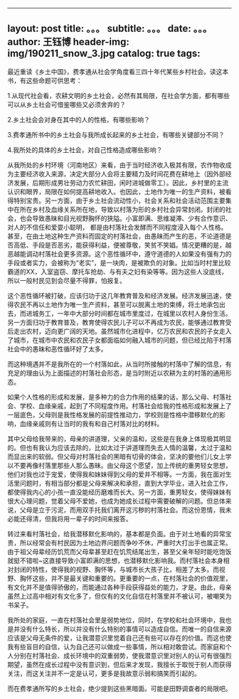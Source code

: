  --- 
 layout:     post 
 title:      。。。 
 subtitle:   。。。
 date:       。。。
 author:     王钰博 
 header-img: img/190211_snow_3.jpg 
 catalog: true 
 tags: 
 --- 
 最近重读《乡土中国》，费孝通从社会学角度看三四十年代某些乡村社会。读这本书，有这些命题可供思考：

1.从现代社会看，农耕文明的乡土社会，必然有其局限，在社会学方面，都有哪些可以从乡土社会可借鉴哪些又必须舍弃的？

2.乡土社会会对身在其中的人的性格，有哪些影响？

3.费孝通所书中的乡土社会与我所成长起来的乡土社会，有哪些关键部分不同？

4.我所处的具体的乡土社会，对自己性格造成哪些影响？

从我所处的乡村环境（河南地区）来看，由于当时经济收入极其有限，农作物收成为主要经济收入来源，决定大部分人会将主要精力及时间花费在耕地上（因外部经济发展，后期形成男壮劳动力农忙耕田，闲时进城做零工）。因此，乡村里的主流认识和眼界，局限在如何提高耕地收入。也因此，土地作为唯一的生产资料，被看得特别宝贵。另一方面，由于乡土社会流动性小，社会关系和社会活动范围主要集中在所在乡村及血缘关系所在地，导致以村落为形的乡村社会异常封闭。封闭的社会，也会导致愚昧和目光视野胸怀的狭隘。小富即满、思维凝滞、少有合作意识、对人的不信任和爱耍小聪明， 都是由村落社会发酵而不同程度浸入每个人性格。甚至，在由土地这种生产资料而固定的村落社会，由愚昧而产生的恶，不论道德是否高低、手段是否恶劣，能获得利益，便被尊敬，笑贫不笑娼。情况更糟的是，越恶越能调动村落社会更多资源。这个恶性循环中，遵守道德的人如果没有强有力的手段或者实力，会被称为“老实”，是一块肉，是被欺负的对象。比如当时村里比较霸道的XX，入室盗窃、摩托车抢劫、与有夫之妇有染等等。因为这些人没底线，所以一般村民见到会尽量不得罪，怕报复。

这个恶性循环被打破，应该归功于这几年教育普及和经济发展。经济发展迅速，使得农民不再以土地作为唯一生产资料，甚至可以脱离土地的束缚，将土地承包出去，而进城务工，一年中大部分时间都在城市里度过，在城里以农村人身份生活。另一方面归功于教育普及，教育使得农民儿子可以不再成为农民，能够通过教育受后走出农村，迈向更广阔的天地。虽然城市化进程中，亿万农民和农民的子女走入了城市，在城市中农民和农民子女都面临如何融入城市的问题，但已经比陷于村落社会中的愚昧和恶性循环好了太多。

而这种境遇并不是我所在的一个村落如此，从当时所接触的村落中了解的信息，有充足的理由认为上面描述的村落社会形态，是当时附近以农耕为主的村落的通用形态。

如果个人性格的形成和发展，是多种力的合力作用的结果的话，那么父母、村落社会、学校、血缘亲戚，起到了不同程度作用。村落社会给我的性格形成和发展上了一层底色，父母则是我性格发展的前提性推动力，学校则是性格中潜移默化的影响，血缘亲戚则有让当时的我有和自己村落对比的材料。

其中父母给我带来的，母亲的讲道理，父亲的温和，这些是在我身上体现极其明显的。但也有我认为应该去除的，比如太过于讲道理而失去人情的温馨，太过于温和而显出来的软弱。但父母对村落社会的黑暗有切骨的体会，坚决的要他们儿女上学以不要再像村落里那些人那么愚昧。由父母这个愿望，加上传统的重男轻女思想，他们对我也过于宠爱，使得我和妹妹得到父母的爱并不相等。一方面，我在面对生活里问题时，有相当部分都是父母来解决和承担，直到大学毕业，进入社会工作，都使得我内心的小孩一直没能经历磨难而长大。另一方面，重男轻女，使得妹妹有很大心理问题，觉着父母不爱她，也成为她成长过程中需要破解的问题。但总体来说，父母是立于污泥，而用双手托我们离开这污秽的村落社会。而这份恩情，我未必能还得清，但我将用一辈子的时间来报答。

转过来看村落社会，给我潜移默化影响的，基本都是负面。由于对土地看的异常宝贵，所以经常会有村民因为土地边界问题而争吵不休，严重时大打出手也属正常。由于祖父母辈经历饥荒而父母辈甚至赶在饥荒结尾出生，甚至父亲年轻时能吃饱饭就挺不错啦~这直接导致小富即满的思想，也潜移默化影响我。而村落社会本身相对封闭的特性，使得我的视野、胸怀等，与城市长大孩子比，相差了太多。而视野、胸怀这些，并不是最关键和重要的。更重要的一点，在村落社会的价值观里，有文化并不是值得骄傲的，而能通过各种手段获得益处的能力，才是。由此，母亲虽然上过高中相对有文化多了，但仅有的文化自信在村落里并不被认可，被嘲笑为书呆子。

我所处的家庭，一直在村落社会里是弱势地位，同时，在学校和社会环境中，我也是并没有什么特长，所以并没有什么特别的事情可以造成自信。而唯一的自信来源应该是父母无条件的爱，让我潜意识里觉着自己还有些可以存在的价值。而这也使我有些盲目的自信，认为自己还可以做成一些事情，所以相对敢尝试。而家庭和个人分别在村落社会、成长环境中的双重弱势，使我潜意识里对别人的认可有很强烈期望，虽然在成长过程中没有意识到，但后来才发现，我擅长于取悦于别人而获得关注，而这关注并不一定是认可，更多是我故意示弱和搞笑而引起的。

而在费孝通所写的乡土社会，绝少提到这些黑暗面。可能是田野调查者的局限吧。 